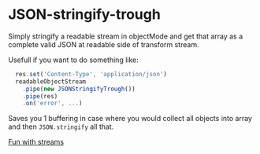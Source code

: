 # JSON-stringify-trough

Simply stringify a readable stream in objectMode and get that array as a complete valid JSON at readable side of transform stream.

Usefull if you want to do something like:

```js
  res.set('Content-Type', 'application/json')
  readableObjectStream
    .pipe(new JSONStringifyTrough())
    .pipe(res)
    .on('error', ...)
```

Saves you 1 buffering in case where you would collect all objects into array and then `JSON.stringify` all that.

[Fun with streams](https://www.youtube.com/watch?v=Gu2kuXbo4-w)
